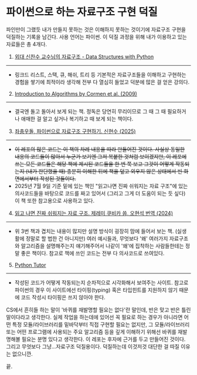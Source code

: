 파이썬으로 하는 자료구조 구현 덕질
========================

파인만이 그랬듯 내가 만들지 못하는 것은 이해하지 못하는 것이기에 자료구조 구현을 덕질하는 기록을 남긴다. 사용 언어는 파이썬. 이 덕질 과정을 위해 내가 이용하고 있는 자료들은 총 4개다.

1. [외대 신찬수 교수님의 자료구조 - Data Structures with Python](https://www.youtube.com/watch?v=PIidtIBCjEg&list=PLsMufJgu5933ZkBCHS7bQTx0bncjwi4PK)
------------------------------------------------------------
- 링크드 리스트, 스택, 큐, 해쉬, 트리 등 기본적은 자료구조들을 이해하고 구현하는 경험을 쌓기에 최적이라 생각해 전부 다 열심히 들었고 덕분에 많은 걸 얻은 강의다.

2. [Introduction to Algorithms by Cormen et al. (2009)](https://www.amazon.com/Introduction-Algorithms-3rd-MIT-Press/dp/0262033844)
-----------------------------------------------------
- 결국엔 돌고 돌아서 보게 되는 책. 정독은 당연히 무리이므로 그 때 그 때 필요하거나 애매한 걸 알고 싶거나 복기하고 때 보게 되는 책이다.

3. [좌충우돌, 파이썬으로 자료구조 구현하기. 신현수 (2025)](https://wikidocs.net/book/9059)
--------------------------------------------
- ~~이 레포의 많은 코드는 이 책의 차례 내용을 따라 만들어진 것이다. 사실상 동일한 내용의 코드들이 많아서 누군가 보기엔 그저 복붙한 것처럼 보이겠지만, 이 레포에 쓰는 모든 코드들은 해당 책에 제시된 코드들을 한 번 쭉 보고 그것이 어떻게 작동되는지 (내가 판단했을 때) 충분히 이해한 뒤에 책을 덮고 외우지 않은 상태에서 빈 화면에서부터 작성된 것들이다.~~
- 2025년 7월 9일 기준 밑에 있는 책인 "읽고나면 진짜 쉬워지는 자료 구조"에 있는 의사코드들을 바탕으로 코드를 짜고 있어서 (그리고 그게 더 도움이 되는 듯 싶다) 이 책 또한 참고용으로 사용하고 있다.

4. [읽고 나면 진짜 쉬워지는 자료 구조. 제레미 쿠비카 씀, 오현석 번역 (2024)](https://product.kyobobook.co.kr/detail/S000212705529?utm_source=google&utm_medium=cpc&utm_campaign=googleSearch&gt_network=g&gt_keyword=&gt_target_id=dsa-435935280379&gt_campaign_id=9979905549&gt_adgroup_id=132556570510&gad_source=1)
--------------------------------------------
- 위 3번 책과 겹치는 내용이 많지만 설명 방식이 굉장히 맘에 들어서 보는 책. (실생활에 정말로 할 법한 건 아니지만) 여러 예시들과, 무엇보다 '왜' 여러가지 자료구조와 알고리즘을 설명해주는지 얘기해주어서 나같이 '왜'에 집착하는 사람들한테는 정말 좋은 책이다. 참고로 책에 쓰인 코드는 전부 다 의사코드로 쓰여있다.

5. [Python Tutor](https://pythontutor.com)
--------------------------------------------
- 작성된 코드가 어떻게 작동되는지 순차적으로 시각화해서 보여주는 사이트. 참고로 파이썬의 경우 이 사이트에선 타이핑(typing) 혹은 타입힌트를 지원하지 않기 때문에 코드 작성시 타이핑은 쓰지 않아야 한다. 

CS에서 흔히들 하는 말이 '바퀴를 재발명할 필요는 없다'란 말인데, 반은 맞고 반은 틀린 말이다라고 생각한다. 실제 작업을 하는데에 있어선 꼭 필요로 하는 경우가 아니라면 어떤 특정 모듈/라이브러리를 밑바닥부터 직접 구현할 필요는 없지만, 그 모듈/라이브러리 또는 어떤 프로그램에 사용되는 주요 알고리즘 등을 깊게 이해하기 위해선 바퀴를 재발명해볼 필요는 분명 있다고 생각한다. 이 레포는 후자에 근거를 두고 만들어진 것이다. 그리고 무엇보다 그냥...자료구조 덕질용이다. 덕질하는데 이것저것 대단한 걸 따질 이유는 없으니깐.

끝.